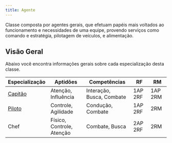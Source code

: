 ```yaml
---
title: Agente
---
```


Classe composta por agentes gerais, que efetuam papéis mais voltados ao funcionamento e necessidades de uma equipe, provendo serviços como comando e estratégia, pilotagem de veículos, e alimentação.

## Visão Geral

Abaixo você encontra informações gerais sobre cada especialização desta classe.

| Especialização        | Aptidões                  | Competências              | RF      | RM      |
| --------------------- | ------------------------- | ------------------------- | ------- | ------- |
| [Capitão](captain.md) | Atenção, Influência       | Interação, Busca, Combate | 1AP 2RF | 1AP 2RM |
| [Piloto](pilot.md)    | Controle, Agilidade       | Condução, Combate         | 1AP 2RF | 2RM     |
| Chef                  | Físico, Controle, Atenção | Combate, Busca            | 2AP 2RF | 2RM     |
